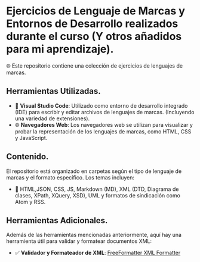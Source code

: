 # Ejercicios de Lenguaje de Marcas y Entornos de Desarrollo realizados durante el curso (Y otros añadidos para mi aprendizaje).

🌐 Este repositorio contiene una colección de ejercicios de lenguajes de marcas.

## Herramientas Utilizadas.

- 🔧 **Visual Studio Code**: Utilizado como entorno de desarrollo integrado (IDE) para escribir y editar archivos de lenguajes de marcas. (Incluyendo una variedad de extensiones).
- 🌐 **Navegadores Web**: Los navegadores web se utilizan para visualizar y probar la representación de los lenguajes de marcas, como HTML, CSS y JavaScript.

## Contenido.

El repositorio está organizado en carpetas según el tipo de lenguaje de marcas y el formato específico. Los temas incluyen:

- 📁 HTML,JSON, CSS, JS, Markdown (MD), XML (DTD, Diagrama de clases, XPath, XQuery, XSD), UML y formatos de sindicación como Atom y RSS.

## Herramientas Adicionales.

Además de las herramientas mencionadas anteriormente, aquí hay una herramienta útil para validar y formatear documentos XML: 

- ✅ **Validador y Formateador de XML**: [FreeFormatter XML Formatter](https://www.freeformatter.com/xml-formatter.html)
